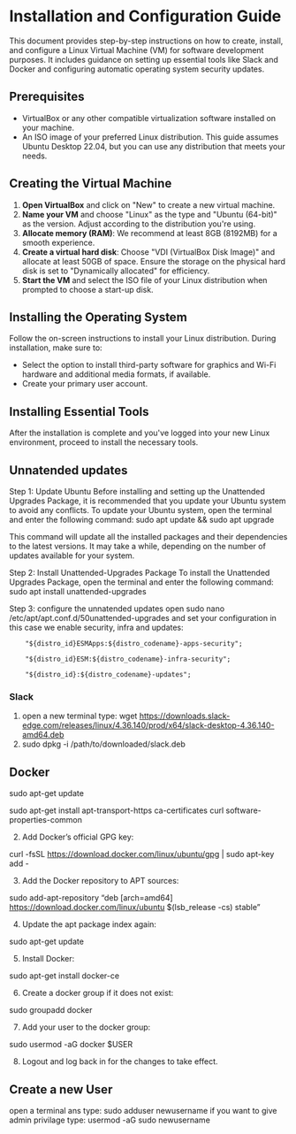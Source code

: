 # Installation and Configuration Guide

This document provides step-by-step instructions on how to create, install, and configure a Linux Virtual Machine (VM) for software development purposes. It includes guidance on setting up essential tools like Slack and Docker and configuring automatic operating system security updates.

## Prerequisites

- VirtualBox or any other compatible virtualization software installed on your machine.
- An ISO image of your preferred Linux distribution. This guide assumes Ubuntu Desktop 22.04, but you can use any distribution that meets your needs.

## Creating the Virtual Machine

1. **Open VirtualBox** and click on "New" to create a new virtual machine.
2. **Name your VM** and choose "Linux" as the type and "Ubuntu (64-bit)" as the version. Adjust according to the distribution you're using.
3. **Allocate memory (RAM)**: We recommend at least 8GB (8192MB) for a smooth experience.
4. **Create a virtual hard disk**: Choose "VDI (VirtualBox Disk Image)" and allocate at least 50GB of space. Ensure the storage on the physical hard disk is set to "Dynamically allocated" for efficiency.
5. **Start the VM** and select the ISO file of your Linux distribution when prompted to choose a start-up disk.

## Installing the Operating System

Follow the on-screen instructions to install your Linux distribution. During installation, make sure to:
- Select the option to install third-party software for graphics and Wi-Fi hardware and additional media formats, if available.
- Create your primary user account.

## Installing Essential Tools

After the installation is complete and you've logged into your new Linux environment, proceed to install the necessary tools.

## Unnatended updates
Step 1: Update Ubuntu
Before installing and setting up the Unattended Upgrades Package, it is recommended that you update your Ubuntu system to avoid any conflicts. To update your Ubuntu system, open the terminal and enter the following command:
sudo apt update && sudo apt upgrade

This command will update all the installed packages and their dependencies to the latest versions. It may take a while, depending on the number of updates available for your system.

Step 2: Install Unattended-Upgrades Package
To install the Unattended Upgrades Package, open the terminal and enter the following command:
sudo apt install unattended-upgrades

Step 3: configure the unnatended updates
open sudo nano /etc/apt/apt.conf.d/50unattended-upgrades and set your configuration in this case we enable security, infra and updates:
        
        "${distro_id}ESMApps:${distro_codename}-apps-security";

        "${distro_id}ESM:${distro_codename}-infra-security";

        "${distro_id}:${distro_codename}-updates";



### Slack

1. open a new terminal type: wget https://downloads.slack-edge.com/releases/linux/4.36.140/prod/x64/slack-desktop-4.36.140-amd64.deb
2. sudo dpkg -i /path/to/downloaded/slack.deb

## Docker
sudo apt-get update

sudo apt-get install apt-transport-https ca-certificates curl software-properties-common

2. Add Docker’s official GPG key:

curl -fsSL https://download.docker.com/linux/ubuntu/gpg | sudo apt-key add -

3. Add the Docker repository to APT sources:

sudo add-apt-repository “deb [arch=amd64] https://download.docker.com/linux/ubuntu $(lsb_release -cs) stable”

4. Update the apt package index again:

sudo apt-get update

5. Install Docker:

sudo apt-get install docker-ce

6. Create a docker group if it does not exist:

sudo groupadd docker

7. Add your user to the docker group:

sudo usermod -aG docker $USER

8. Logout and log back in for the changes to take effect.

## Create a new User
open a terminal ans type:
sudo adduser newusername
if you want to give admin privilage type:
usermod -aG sudo newusername




